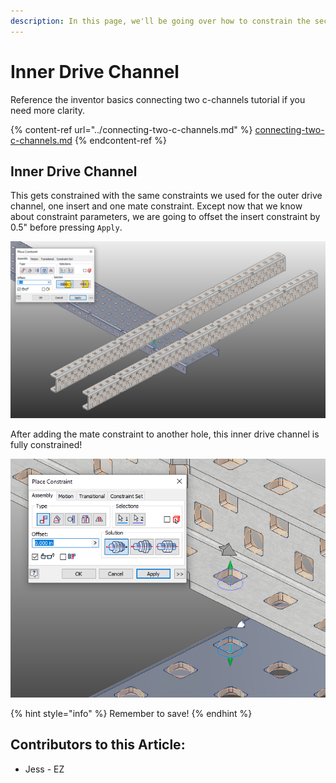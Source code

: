 ```yaml
---
description: In this page, we'll be going over how to constrain the second drive channel.
---
```


# Inner Drive Channel

Reference the inventor basics connecting two c-channels tutorial if you need more clarity. 

{% content-ref url="../connecting-two-c-channels.md" %}
[connecting-two-c-channels.md](../connecting-two-c-channels.md)
{% endcontent-ref %}

## Inner Drive Channel

This gets constrained with the same constraints we used for the outer drive channel, one insert and one mate constraint.  Except now that we know about constraint parameters, we are going to offset the insert constraint by 0.5" before pressing `Apply`. 

![Insert Constraint on Inner Drive Channel](<../../../../.gitbook/assets/image (217).png>)

After adding the mate constraint to another hole, this inner drive channel is fully constrained!

![Mate Constraint on Inner Drive Channel](<../../../../.gitbook/assets/image (194).png>)

{% hint style="info" %}
Remember to save!
{% endhint %}



## Contributors to this Article: <a href="contributors-to-this-article" id="contributors-to-this-article"></a>

* Jess - EZ
